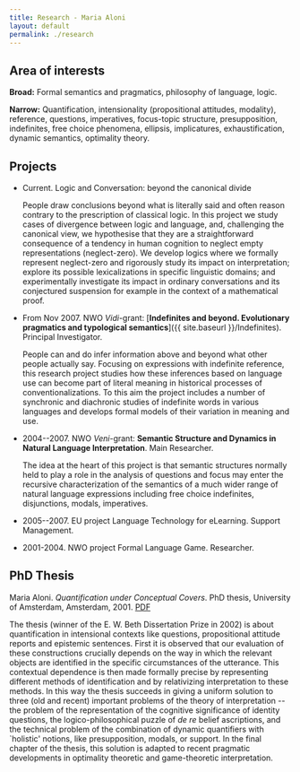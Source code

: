 ```yaml
---
title: Research - Maria Aloni
layout: default
permalink: ./research
---
```


## Area of interests

**Broad:** Formal semantics and pragmatics, philosophy of language, logic.

**Narrow:** Quantification, intensionality (propositional attitudes, modality), reference, questions, imperatives, focus-topic structure, presupposition, indefinites, free choice phenomena, ellipsis, implicatures, exhaustification, dynamic semantics, optimality theory.

##  Projects
- Current. Logic and Conversation: beyond the canonical divide

  People draw conclusions beyond what is literally said and often reason contrary to the prescription of classical logic. In this project we study cases of divergence between logic and language, and, challenging the canonical view, we hypothesise that they are a straightforward consequence of a tendency in human cognition to neglect empty representations (neglect-zero). We develop logics where we formally represent neglect-zero and rigorously study its impact on interpretation; explore its possible lexicalizations in specific linguistic domains; and experimentally investigate its impact in ordinary conversations and its conjectured suspension for example in the context of a mathematical proof.
- From Nov 2007. NWO *Vidi*-grant: [**Indefinites and beyond. Evolutionary pragmatics and typological semantics**]({{ site.baseurl }}/Indefinites). Principal Investigator.

  People can and do infer information above and beyond what other people actually say.  Focusing on expressions with indefinite reference, this research project studies how these inferences based on language use can become part of literal meaning in historical processes of conventionalizations. To this aim the project includes a number of synchronic and diachronic studies of indefinite words in various languages and  develops formal models of their variation in meaning and use.
- 2004--2007. NWO *Veni*-grant: **Semantic Structure and Dynamics in Natural Language Interpretation**. Main Researcher.

  The idea at the heart of this project is that semantic structures normally held to play a role in the analysis of questions and focus may enter the recursive characterization of the semantics of a much wider range of natural language expressions including free choice indefinites, disjunctions, modals, imperatives.

- 2005--2007. EU project Language Technology for eLearning. Support Management.

- 2001-2004. NWO project Formal Language Game. Researcher.

## PhD Thesis
Maria Aloni. *Quantification under Conceptual Covers*. PhD thesis, University of Amsterdam, Amsterdam, 2001. [PDF](resources/Aloni2001.pdf)

The thesis (winner of the E. W. Beth Dissertation Prize in 2002) is about quantification in intensional contexts like questions, propositional attitude reports and epistemic sentences. First it is observed that our evaluation of these constructions crucially depends on the way in which the relevant objects are identified in the specific circumstances of the utterance. This contextual dependence is then made formally precise by representing different methods of identification and by relativizing interpretation to these methods. In this way the thesis succeeds in giving a uniform solution to three (old and recent) important problems of the theory of interpretation -- the problem of the representation of the cognitive significance of identity questions, the logico-philosophical puzzle of *de re* belief ascriptions, and the technical problem of the combination of dynamic quantifiers with `holistic' notions, like presupposition, modals, or support. In the final chapter of the thesis, this solution is adapted to recent pragmatic developments in optimality theoretic and game-theoretic interpretation.

